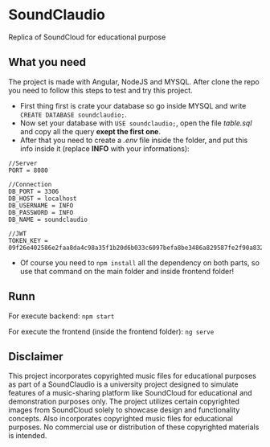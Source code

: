 # SoundClaudio
Replica of SoundCloud for educational purpose

## What you need
The project is made with Angular, NodeJS and MYSQL.
After clone the repo you need to follow this steps to test and try this project.
- First thing first is crate your database so go inside MYSQL and write `CREATE DATABASE soundclaudio;`.
- Now set your database with `USE soundclaudio;`,  open the file *table.sql* and copy all the query **exept the first one**.
- After that you need to create a *.env* file inside the folder, and put this info inside it (replace **INFO** with your informations):

```
//Server
PORT = 8080

//Connection
DB_PORT = 3306
DB_HOST = localhost
DB_USERNAME = INFO
DB_PASSWORD = INFO
DB_NAME = soundclaudio

//JWT
TOKEN_KEY = 09f26e402586e2faa8da4c98a35f1b20d6b033c6097befa8be3486a829587fe2f90a832bd3ff9d42710a4da095a2ce285b009f0c3730cd9b8e1af3eb84df6611

```
- Of course you need to `npm install` all the dependency on both parts, so use that command on the main folder and inside frontend folder!

## Runn
For execute backend: `npm start`

For execute the frontend (inside the frontend folder): `ng serve`

## Disclaimer
This project incorporates copyrighted music files for educational purposes as part of a SoundClaudio is a university project designed to 
simulate features of a music-sharing platform like SoundCloud for 
educational and demonstration purposes only. 
The project utilizes certain copyrighted images from SoundCloud 
solely to showcase design and functionality concepts.
Also incorporates copyrighted music files for educational purposes.
No commercial use or distribution of these copyrighted materials is intended.